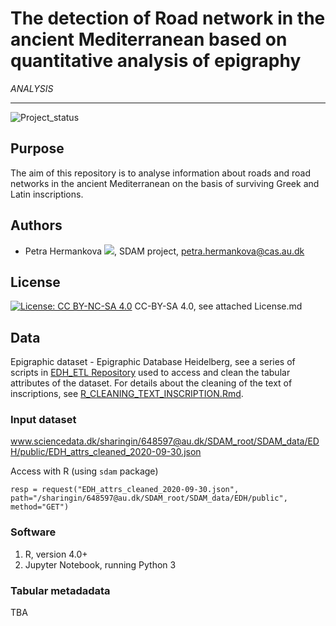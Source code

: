 # The detection of Road network in the ancient Mediterranean based on quantitative analysis of epigraphy
*ANALYSIS*

---

![Project_status](https://img.shields.io/badge/status-in__progress-brightgreen "Project status logo")

## Purpose
The aim of this repository is to analyse information about roads and road networks in the ancient Mediterranean on the basis of surviving Greek and Latin inscriptions. 

## Authors
* Petra Hermankova [![](https://orcid.org/sites/default/files/images/orcid_16x16.png)](https://orcid.org/0000-0002-6349-0540), SDAM project, petra.hermankova@cas.au.dk

## License
[![License: CC BY-NC-SA 4.0](https://licensebuttons.net/l/by-nc-sa/4.0/80x15.png "Creative Commons License CC BY-NC-SA 4.0")](https://creativecommons.org/licenses/by-nc-sa/4.0/) CC-BY-SA 4.0, see attached License.md 

## Data
Epigraphic dataset - Epigraphic Database Heidelberg, see a series of scripts in [EDH_ETL Repository](https://github.com/sdam-au/edh_workflow) used to access and clean the tabular attributes of the dataset. For details about the cleaning of the text of inscriptions, see [R_CLEANING_TEXT_INSCRIPTION.Rmd](https://github.com/sdam-au/EDH_exploration/blob/master/scripts/R_CLEANING_TEXT_INSCRIPTION.Rmd).

### Input dataset 

www.sciencedata.dk/sharingin/648597@au.dk/SDAM_root/SDAM_data/EDH/public/EDH_attrs_cleaned_2020-09-30.json

Access with R (using `sdam` package)

`resp = request("EDH_attrs_cleaned_2020-09-30.json", path="/sharingin/648597@au.dk/SDAM_root/SDAM_data/EDH/public", method="GET")`

### Software

1. R, version 4.0+
1. Jupyter Notebook, running Python 3

### Tabular metadadata

TBA 









